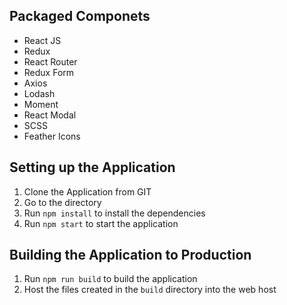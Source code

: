 ## Packaged Componets
* React JS
* Redux
* React Router
* Redux Form
* Axios
* Lodash
* Moment
* React Modal
* SCSS
* Feather Icons

## Setting up the Application
1. Clone the Application from GIT
1. Go to the directory
1. Run `npm install` to install the dependencies
1. Run `npm start` to start the application

## Building the Application to Production
1. Run `npm run build` to build the application
1. Host the files created in the `build` directory into the web host
